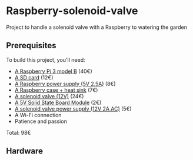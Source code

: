 # Raspberry-solenoid-valve
Project to handle a solenoid valve with a Raspberry to watering the garden

## Prerequisites
To build this project, you'll need:
* [A Raspberry Pi 3 model B](https://www.adafruit.com/product/3055) (40€)
* [A SD card](http://boutique.semageek.com/fr/773-micro-sd-16-gb-avec-adaptater-sd-et-os-noobs.html) (12€)
* [A Raspberry power supply (5V 2.5A)](https://www.amazon.fr/SainSmart-Certified-Raspberry-Adaptateur-Certification/dp/B01LHE8DBU/ref=sr_1_cc_2?s=aps&ie=UTF8&qid=1513517344&sr=1-2-catcorr&keywords=raspberry+3+Power+supply) (8€)
* [A Raspberry case + heat sink](https://www.amazon.fr/gp/product/B01CPCMWWO/ref=oh_aui_detailpage_o00_s00?ie=UTF8&psc=1) (7€)
* [A solenoid valve (12V)](https://www.amazon.fr/gp/product/B01MS7H1ZP/ref=oh_aui_detailpage_o01_s00?ie=UTF8&psc=1) (24€)
* [A 5V Solid State Board Module](https://www.amazon.fr/gp/product/B00L11KL10/ref=oh_aui_detailpage_o00_s00?ie=UTF8&psc=1) (2€)
* [A solenoid valve power supply (12V 2A AC)](https://www.amazon.fr/gp/product/B00XKO6D1S/ref=od_aui_detailpages00?ie=UTF8&psc=1) (5€)
* A Wi-Fi connection
* Patience and passion

Total: 98€

## Hardware

